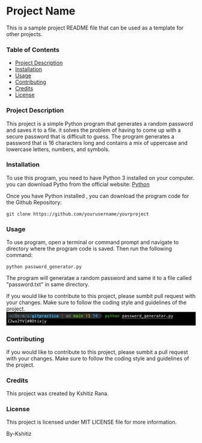 # Project Name

This is a sample project README file that can be used as a template for other projects.

### Table of Contents

- [Project Description]()
- [Installation]()
- [Usage]()
- [Contributing]()
- [Credits]()
- [License]()

### Project Description

This project is a simple Python program that generates a random password and saves it to a file. it solves the problem of having to come up with a secure password that is difficult to guess. The program generates a password that is 16 characters long and contains a mix of uppercase and lowercase letters, numbers, and symbols.

### Installation

To use this program, you need to have Python 3 installed on your computer. you can download Pytho from the official website: [Python](https://www.python.org/downloads/)

Once you have Python installed , you can download the program code for the Github Repository:

```
git clone https://github.com/yourusername/yourproject
```

### Usage

To use program, open a terminal or command prompt and navigate to directory where the program code is saved. Then run the following command:

```
python password_generator.py
```

The program will generatae a random password and same it to a file called "password.txt" in same directory.

If you would like to contribute to this project, please sumbit pull request with your changes. Make sure to follow the coding style and guidelines of the project.
![alt text](image.png)

### Contributing

If you would like to contribute to this project, please sumbit a pull request with your changes. Make sure to follow the coding style and guidelines of the project.

### Credits

This project was created by Kshitiz Rana.

### License

This project is licensed under MIT LICENSE file for more information.

By-Kshitiz
